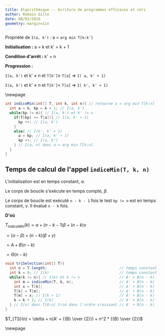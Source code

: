 ```yaml
---
title: Algorithmique -- écriture de programmes efficaces et sûrs
author: Romain Gille
date: 08/02/2016
geometry: margin=1in
...
```


Propriété de `I(a, k')` : a = `arg min T[k:k']`

**Initialisation :** a = k et k' = k + 1

**Condition d'arrêt :** k' = n

**Progression :**

`I(a, k')` et k' $\neq$ n et `T[k']`$\geq$ `T[a]` $\Rightarrow$ `I( a, k' + 1)`

`I(a, k')` et k' $\neq$ n et `T[k']`< `T[a]` $\Rightarrow$ `I( k', k' + 1)`

\newpage

```java
int indiceMin(int[] T, int k, int n){ // retourne a = arg min T[k:n]
  int a = k, kp = k + 1; // I(a, k')
  while(kp != n){ // I(a, k') et k' != n
    if(T[kp] >= T[a]){ // I(a, k' + 1)
      kp ++; // I(a, k')
    }
    else{ // I(k', k' + 1)
      a = kp; // I(a, k' + 1)
      kp ++; // I(a, k')
    } // I(a, n) donc a = arg min T[k:n]
  }
}
```

## Temps de calcul de l'appel `indiceMin(T, k, n)`

L'initialisation est en temps constant, $\alpha$.

Le corps de boucle s'exécute en temps compté, $\beta$.

Le corps de boucle est exécuté `n - k - 1` fois le test `kp != n` est en temps
constant, $\gamma$. Il évalué `n - k` fois.

**D'où**

$T_{indiceMin}(k) = \alpha + (n-k-1)\beta + (n-k)\gamma$

$= (\alpha - \beta ) + (n - k)(\beta + \gamma)$

$= A + B(n-k)$

$= \Theta(n-k)$

```java
void triSelection(int[] T){
  int n = T.length;                                 // temps constant : delta
  int k = 0; // I(k)                                // temps constant : delta
  while(k != n){ // I(k) et k != n                  // A' + B(n - k)
    int m = indiceMin(T, k, n);                     // A' + B(n - k)
    int x = T[k];                                   // A' + B(n - k)
    T[k] = T[m];                                    // A' + B(n - k)
    T[m] = x; // I(k + 1)                           // A' + B(n - k)
    k = k + 1; // I(k)                              // A' + B(n - k)
  } // I(n) donc T[0:n] trié dans l'ordre croissant // A' + B(n - k)
}
```

$T_{TS}(n) = \delta + n(A' + {{B} \over {2}}) + n^2 * {{B} \over {2}}$

\newpage
